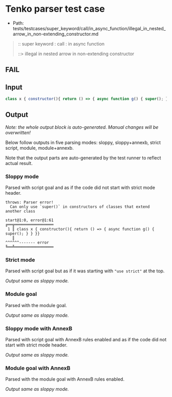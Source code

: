 # Tenko parser test case

- Path: tests/testcases/super_keyword/call/in_async_function/illegal_in_nested_arrow_in_non-extending_constructor.md

> :: super keyword : call : in async function
>
> ::> illegal in nested arrow in non-extending constructor
## FAIL

## Input


`````js
class x { constructor(){ return () => { async function g() { super(); } } }}
`````

## Output

_Note: the whole output block is auto-generated. Manual changes will be overwritten!_

Below follow outputs in five parsing modes: sloppy, sloppy+annexb, strict script, module, module+annexb.

Note that the output parts are auto-generated by the test runner to reflect actual result.

### Sloppy mode

Parsed with script goal and as if the code did not start with strict mode header.

`````
throws: Parser error!
  Can only use `super()` in constructors of classes that extend another class

start@1:0, error@1:61
╔══╦═════════════════
 1 ║ class x { constructor(){ return () => { async function g() { super(); } } }}
   ║                                                              ^^^^^^------- error
╚══╩═════════════════

`````

### Strict mode

Parsed with script goal but as if it was starting with `"use strict"` at the top.

_Output same as sloppy mode._

### Module goal

Parsed with the module goal.

_Output same as sloppy mode._

### Sloppy mode with AnnexB

Parsed with script goal with AnnexB rules enabled and as if the code did not start with strict mode header.

_Output same as sloppy mode._

### Module goal with AnnexB

Parsed with the module goal with AnnexB rules enabled.

_Output same as sloppy mode._
